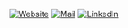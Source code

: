 [![Website](https://img.shields.io/badge/website-black?style=for-the-badge&logo=html5&logoColor=white)](https://philipp-kraft.com)
[![Mail](https://img.shields.io/badge/e--mail-black?style=for-the-badge&logo=gmail&logoColor=white)](mailto:mail@philipp-kraft.com)
[![LinkedIn](https://img.shields.io/badge/Linkedin-black?style=for-the-badge&logo=linkedin&logoColor=white)](https://www.linkedin.com/in/philipp-kraft)
